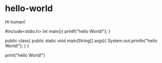 # hello-world
Hi human!

#include<stdio.h>
int main(){
  printf("hello World!");
}

public class{
  public static void main(String[] args){
      System.out.println("hello World!");
  }
}

print("hello World!")
